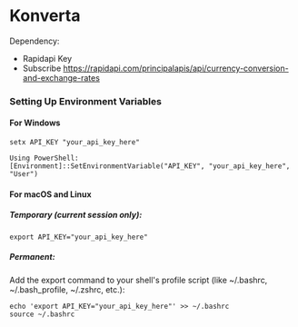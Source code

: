 # Konverta

Dependency:
- Rapidapi Key
- Subscribe https://rapidapi.com/principalapis/api/currency-conversion-and-exchange-rates

### Setting Up Environment Variables
#### For Windows
```
setx API_KEY "your_api_key_here"
```
```
Using PowerShell:
[Environment]::SetEnvironmentVariable("API_KEY", "your_api_key_here", "User")
```
#### For macOS and Linux
##### Temporary (current session only):
```
export API_KEY="your_api_key_here"
```

##### Permanent:
Add the export command to your shell's profile script (like ~/.bashrc, ~/.bash_profile, ~/.zshrc, etc.):
```
echo 'export API_KEY="your_api_key_here"' >> ~/.bashrc
source ~/.bashrc
```